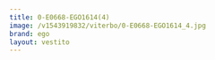 ```yaml
---
title: 0-E0668-EGO1614(4)
image: /v1543919832/viterbo/0-E0668-EGO1614_4.jpg
brand: ego
layout: vestito
---
```


